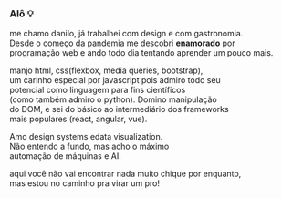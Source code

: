 ### Alô 💡

me chamo danilo, já trabalhei com design e com gastronomia.<br>
Desde o começo da pandemia me descobri <b>enamorado</b> por <br>
programação web e ando todo dia tentando aprender um pouco mais.

manjo html, css(flexbox, media queries, bootstrap),<br>
um carinho especial por javascript pois admiro todo seu<br>
potencial como linguagem para fins científicos <br>
(como também admiro o python). Domino manipulação<br>
do DOM, e sei do básico ao intermediário dos frameworks<br>
mais populares (react, angular, vue).

Amo design systems edata visualization.<br>
Não entendo a fundo, mas acho o máximo<br>
automação de máquinas e AI.

aqui você não vai encontrar nada muito chique por enquanto,<br> mas estou no caminho
pra virar um pro!
